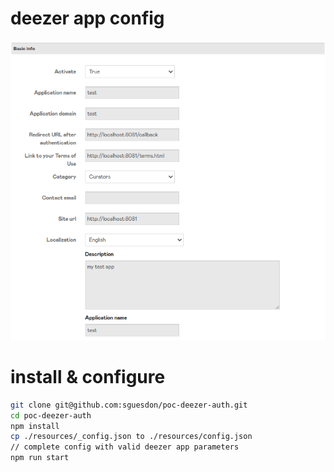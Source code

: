 # deezer app config

![](doc/deezer_config.png?raw=true)

# install & configure

```sh
git clone git@github.com:sguesdon/poc-deezer-auth.git
cd poc-deezer-auth
npm install
cp ./resources/_config.json to ./resources/config.json
// complete config with valid deezer app parameters
npm run start
```
